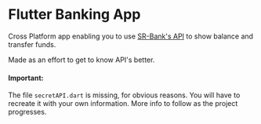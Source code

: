 # Flutter Banking App

Cross Platform app enabling you to use [SR-Bank's API](https://www.sparebank1.no/nb/bank/bedrift/open-api.html) to show balance and transfer funds.

Made as an effort to get to know API's better.

#### Important:

The file `secretAPI.dart` is missing, for obvious reasons. You will have to recreate it with your own information. More info to follow as the project progresses.
